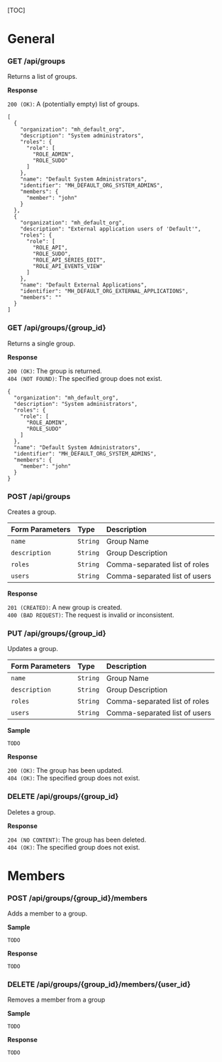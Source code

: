 [TOC]

# General

### GET /api/groups

Returns a list of groups.

__Response__

`200 (OK)`: A (potentially empty) list of groups.

```
[
  {
    "organization": "mh_default_org",
    "description": "System administrators",
    "roles": {
      "role": [
        "ROLE_ADMIN",
        "ROLE_SUDO"
      ]
    },
    "name": "Default System Administrators",
    "identifier": "MH_DEFAULT_ORG_SYSTEM_ADMINS",
    "members": {
      "member": "john"
    }
  },
  {
    "organization": "mh_default_org",
    "description": "External application users of 'Default'",
    "roles": {
      "role": [
        "ROLE_API",
        "ROLE_SUDO",
        "ROLE_API_SERIES_EDIT",
        "ROLE_API_EVENTS_VIEW"
      ]
    },
    "name": "Default External Applications",
    "identifier": "MH_DEFAULT_ORG_EXTERNAL_APPLICATIONS",
    "members": ""
  }
]
```

<!--- ##################################################################### -->
### GET /api/groups/{group_id}

Returns a single group.

__Response__

`200 (OK)`: The group is returned.<br/>
`404 (NOT FOUND)`: The specified group does not exist.

```
{
  "organization": "mh_default_org",
  "description": "System administrators",
  "roles": {
    "role": [
      "ROLE_ADMIN",
      "ROLE_SUDO"
    ]
  },
  "name": "Default System Administrators",
  "identifier": "MH_DEFAULT_ORG_SYSTEM_ADMINS",
  "members": {
    "member": "john"
  }
}
```

<!--- ##################################################################### -->
### POST /api/groups

Creates a group.

Form Parameters            |Type            | Description
:--------------------------|:---------------|:----------------------------
`name`                     | `String`       | Group Name
`description`              | `String`       | Group Description
`roles`                    | `String`       | Comma-separated list of roles
`users`                    | `String`       | Comma-separated list of users

__Response__

`201 (CREATED)`: A new group is created.<br/>
`400 (BAD REQUEST)`: The request is invalid or inconsistent.

<!--- ##################################################################### -->
### PUT /api/groups/{group_id}

Updates a group.

Form Parameters            |Type            | Description
:--------------------------|:---------------|:----------------------------
`name`                     | `String`       | Group Name
`description`              | `String`       | Group Description
`roles`                    | `String`       | Comma-separated list of roles
`users`                    | `String`       | Comma-separated list of users

__Sample__

```
TODO
```

__Response__

`200 (OK)`: The group has been updated.<br/>
`404 (OK)`: The specified group does not exist.<br/>

<!--- ##################################################################### -->
### DELETE /api/groups/{group_id}

Deletes a group.

__Response__

`204 (NO CONTENT)`: The group has been deleted.<br/>
`404 (OK)`: The specified group does not exist.

# Members

<!--- ##################################################################### -->
### POST /api/groups/{group_id}/members

Adds a member to a group.

__Sample__

```
TODO
```

__Response__

```
TODO
```

<!--- ##################################################################### -->
### DELETE /api/groups/{group_id}/members/{user_id}

Removes a member from a group

__Sample__

```
TODO
```

__Response__

```
TODO
```
